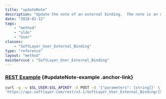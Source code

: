 ```yaml
---
title: "updateNote"
description: "Update the note of an external binding.  The note is an optional property that is used to store information about a binding. "
date: "2018-02-12"
tags:
    - "method"
    - "sldn"
    - "User"
classes:
    - "SoftLayer_User_External_Binding"
type: "reference"
layout: "method"
mainService : "SoftLayer_User_External_Binding"
---
```


### [REST Example](#updateNote-example) <a href="/article/rest/"><i class="fas fa-question"></i></a> {#updateNote-example .anchor-link} 
```bash
curl -g -u $SL_USER:$SL_APIKEY -X POST -d '{"parameters": [string]}' \
'https://api.softlayer.com/rest/v3.1/SoftLayer_User_External_Binding/{SoftLayer_User_External_BindingID}/updateNote'
```
